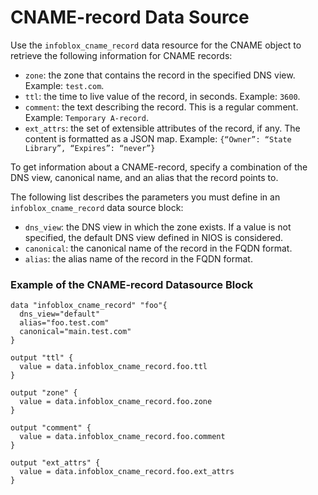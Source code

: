 # CNAME-record Data Source

Use the `infoblox_cname_record` data resource for the CNAME object to retrieve the following information for CNAME records:

* `zone`: the zone that contains the record in the specified DNS view. Example: `test.com`.
* `ttl`: the time to live value of the record, in seconds. Example: `3600`.
* `comment`: the text describing the record. This is a regular comment. Example: `Temporary A-record`.
* `ext_attrs`: the set of extensible attributes of the record, if any. The content is formatted as a JSON map. Example: `{“Owner”: “State Library”, “Expires”: “never”}`

To get information about a CNAME-record, specify a combination of the DNS view, canonical name, and an alias that the record points to.

The following list describes the parameters you must define in an `infoblox_cname_record` data source block:

* `dns_view`: the DNS view in which the zone exists. If a value is not specified, the default DNS view defined in NIOS is considered.
* `canonical`: the canonical name of the record in the FQDN format.
* `alias`: the alias name of the record in the FQDN format.

### Example of the CNAME-record Datasource Block

```hcl
data "infoblox_cname_record" "foo"{
  dns_view="default"
  alias="foo.test.com"
  canonical="main.test.com"
}

output "ttl" {
  value = data.infoblox_cname_record.foo.ttl
}

output "zone" {
  value = data.infoblox_cname_record.foo.zone
}

output "comment" {
  value = data.infoblox_cname_record.foo.comment
}

output "ext_attrs" {
  value = data.infoblox_cname_record.foo.ext_attrs
}
```
